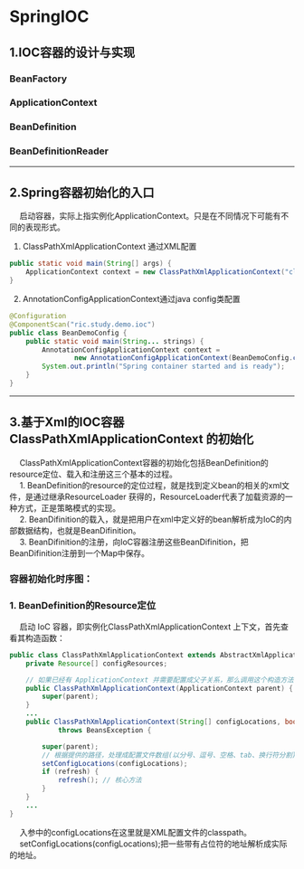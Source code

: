 # SpringIOC  
## 1.IOC容器的设计与实现  
### BeanFactory  
### ApplicationContext  
### BeanDefinition
### BeanDefinitionReader  

----
## 2.Spring容器初始化的入口  
&emsp; 启动容器，实际上指实例化ApplicationContext。只是在不同情况下可能有不同的表现形式。  
1. ClassPathXmlApplicationContext 通过XML配置  

```java
public static void main(String[] args) {
    ApplicationContext context = new ClassPathXmlApplicationContext("classpath:applicationfile.xml");
}
```
2. AnnotationConfigApplicationContext通过java config类配置  

```java
@Configuration
@ComponentScan("ric.study.demo.ioc")
public class BeanDemoConfig {
    public static void main(String... strings) {
        AnnotationConfigApplicationContext context =
                new AnnotationConfigApplicationContext(BeanDemoConfig.class);
        System.out.println("Spring container started and is ready");
    }
}
```  
----
## 3.基于Xml的IOC容器ClassPathXmlApplicationContext 的初始化  
&emsp; ClassPathXmlApplicationContext容器的初始化包括BeanDefinition的resource定位、载入和注册这三个基本的过程。  
&emsp; 1. BeanDefinition的resource的定位过程，就是找到定义bean的相关的xml文件，是通过继承ResourceLoader 获得的，ResourceLoader代表了加载资源的一种方式，正是策略模式的实现。  
&emsp; 2. BeanDifinition的载入，就是把用户在xml中定义好的bean解析成为IoC的内部数据结构，也就是BeanDifinition。  
&emsp; 3. BeanDifinition的注册，向IoC容器注册这些BeanDifinition，把BeanDifinition注册到一个Map中保存。  
### 容器初始化时序图：  

### 1. BeanDefinition的Resource定位  
&emsp; 启动 IoC 容器，即实例化ClassPathXmlApplicationContext 上下文，首先查看其构造函数：  

```java
public class ClassPathXmlApplicationContext extends AbstractXmlApplicationContext {
    private Resource[] configResources;

    // 如果已经有 ApplicationContext 并需要配置成父子关系，那么调用这个构造方法
    public ClassPathXmlApplicationContext(ApplicationContext parent) {
        super(parent);
    }
    ...
    public ClassPathXmlApplicationContext(String[] configLocations, boolean refresh, ApplicationContext parent)
            throws BeansException {

        super(parent);
        // 根据提供的路径，处理成配置文件数组(以分号、逗号、空格、tab、换行符分割)
        setConfigLocations(configLocations);
        if (refresh) {
            refresh(); // 核心方法
        }
    }
    ...
}
```  
&emsp; 入参中的configLocations在这里就是XML配置文件的classpath。  
&emsp; setConfigLocations(configLocations);把一些带有占位符的地址解析成实际的地址。  



